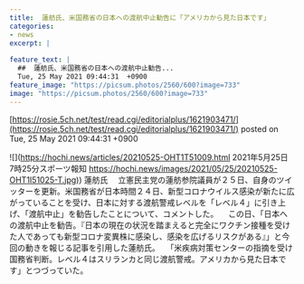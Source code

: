 ```yaml
---
title:  蓮舫氏、米国務省の日本への渡航中止勧告に「アメリカから見た日本です」  
categories:
- news
excerpt: |
  
feature_text: |
  ##  蓮舫氏、米国務省の日本への渡航中止勧告...
  Tue, 25 May 2021 09:44:31  +0900
feature_image: "https://picsum.photos/2560/600?image=733"
image: "https://picsum.photos/2560/600?image=733"
---
```


[https://rosie.5ch.net/test/read.cgi/editorialplus/1621903471/](https://rosie.5ch.net/test/read.cgi/editorialplus/1621903471/)
posted on Tue, 25 May 2021 09:44:31  +0900

<!--more-->

![](https://hochi.news/articles/20210525-OHT1T51009.html 2021年5月25日 7時25分スポーツ報知 [https://hochi.news/images/2021/05/25/20210525-OHT1I51025-T.jpg)](https://hochi.news/images/2021/05/25/20210525-OHT1I51025-T.jpg)) 蓮舫氏 　立憲民主党の蓮舫参院議員が２５日、自身のツイッターを更新。米国務省が日本時間２４日、新型コロナウイルス感染が新たに広がっていることを受け、日本に対する渡航警戒レベルを「レベル４」に引き上げ、「渡航中止」を勧告したことについて、コメントした。 　この日、「日本への渡航中止を勧告。『日本の現在の状況を踏まえると完全にワクチン接種を受けた人であっても新型コロナ変異株に感染し、感染を広げるリスクがある』」と今回の動きを報じる記事を引用した蓮舫氏。 　「米疾病対策センターの指摘を受け国務省判断。レベル４はスリランカと同じ渡航警戒。アメリカから見た日本です」とつづっていた。
